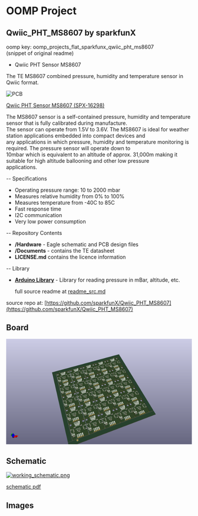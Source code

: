 # OOMP Project  
## Qwiic_PHT_MS8607  by sparkfunX  
  
oomp key: oomp_projects_flat_sparkfunx_qwiic_pht_ms8607  
(snippet of original readme)  
  
- Qwiic PHT Sensor MS8607  
  
The TE MS8607 combined pressure, humidity and temperature sensor in Qwiic format.  
  
![PCB](img/16298-Qwiic_Pressure_Humidity_Temp__PHT__Sensor_-_MS8607-00.jpg)  
  
[Qwiic PHT Sensor MS8607 (SPX-16298)](https://www.sparkfun.com/products/16298)  
  
The MS8607 sensor is a self-contained pressure, humidity and temperature sensor that is fully calibrated during manufacture.  
The sensor can operate from 1.5V to 3.6V. The MS8607 is ideal for weather station applications embedded into compact devices and  
any applications in which pressure, humidity and temperature monitoring is required. The pressure sensor will operate down to  
10mbar which is equivalent to an altitude of approx. 31,000m making it suitable for high altitude ballooning and other low pressure  
applications.  
  
-- Specifications  
  
- Operating pressure range: 10 to 2000 mbar  
- Measures relative humidity from 0% to 100%  
- Measures temperature from -40C to 85C  
- Fast response time  
- I2C communication  
- Very low power consumption  
  
-- Repository Contents  
- **/Hardware** - Eagle schematic and PCB design files  
- **/Documents** - contains the TE datasheet  
- **LICENSE.md** contains the licence information  
  
-- Library  
  
- **[Arduino Library](https://github.com/sparkfun/SparkFun_PHT_MS8607_Arduino_Library)** - Library for reading pressure in mBar, altitude, etc.  
  
  full source readme at [readme_src.md](readme_src.md)  
  
source repo at: [https://github.com/sparkfunX/Qwiic_PHT_MS8607](https://github.com/sparkfunX/Qwiic_PHT_MS8607)  
## Board  
  
[![working_3d.png](working_3d_600.png)](working_3d.png)  
## Schematic  
  
[![working_schematic.png](working_schematic_600.png)](working_schematic.png)  
  
[schematic pdf](working_schematic.pdf)  
## Images  
